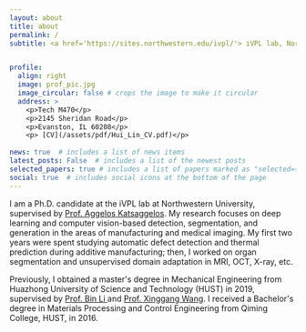 ```yaml
---
layout: about
title: about
permalink: /
subtitle: <a href='https://sites.northwestern.edu/ivpl/'> iVPL lab, Northwestern University</a>


profile:
  align: right
  image: prof_pic.jpg
  image_circular: false # crops the image to make it circular
  address: >
    <p>Tech M470</p>
    <p>2145 Sheridan Road</p>
    <p>Evanston, IL 60208</p>
    <p> [CV](/assets/pdf/Hui_Lin_CV.pdf)</p>
    
news: true  # includes a list of news items
latest_posts: False  # includes a list of the newest posts
selected_papers: true # includes a list of papers marked as "selected={true}"
social: true  # includes social icons at the bottom of the page
---
```


I am a Ph.D. candidate at the iVPL lab at Northwestern University, supervised by <a href = 'https://sites.northwestern.edu/ivpl/'> Prof. Aggelos Katsaggelos</a>. My research focuses on deep learning and computer vision-based detection, segmentation, and generation in the areas of manufacturing and medical imaging. My first two years were spent studying automatic defect detection and thermal prediction during additive manufacturing; then, I worked on organ segmentation and unsupervised domain adaptation in MRI, OCT, X-ray, etc. 

Previously, I obtained a master's degree in Mechanical Engineering from Huazhong University of Science and Technology (HUST) in 2019, supervised by <a href = 'http://english.mse.hust.edu.cn/info/1081/2036.htm'> Prof. Bin Li </a> and <a href = 'https://xwcv.github.io/'> Prof. Xinggang Wang</a>. I received a Bachelor's degree in Materials Processing and Control Engineering from Qiming College, HUST, in 2016.

